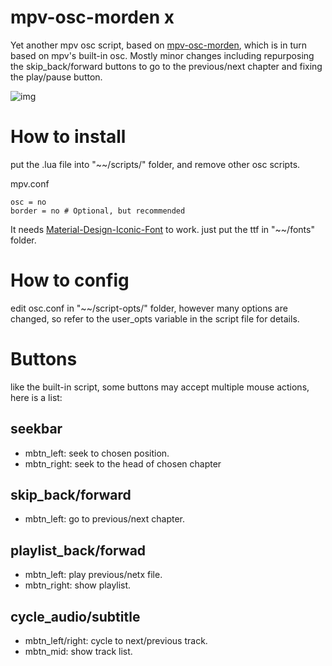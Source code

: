 # mpv-osc-morden x
Yet another mpv osc script, based on [mpv-osc-morden](https://github.com/maoiscat/mpv-osc-morden/), which is in turn based on mpv's built-in osc.
Mostly minor changes including repurposing the skip_back/forward buttons to go to the previous/next chapter and fixing the play/pause button.

![img](https://github.com/cyl0/mpv-osc-morden-x/blob/main/preview.png)

# How to install

put the .lua file into "\~\~/scripts/" folder, and remove other osc scripts.

mpv.conf

```
osc = no
border = no # Optional, but recommended
```

It needs [Material-Design-Iconic-Font](https://zavoloklom.github.io/material-design-iconic-font/) to work. just put the ttf in "\~\~/fonts" folder.

# How to config

edit osc.conf in "\~\~/script-opts/" folder, however many options are changed, so refer to the user_opts variable in the script file for details.

# Buttons

like the built-in script, some buttons may accept multiple mouse actions, here is a list:

## seekbar
* mbtn_left: seek to chosen position.
* mbtn_right: seek to the head of chosen chapter
## skip_back/forward
* mbtn_left: go to previous/next chapter.
## playlist_back/forwad
* mbtn_left: play previous/netx file.
* mbtn_right: show playlist.
## cycle_audio/subtitle
* mbtn_left/right: cycle to next/previous track.
* mbtn_mid: show track list.
